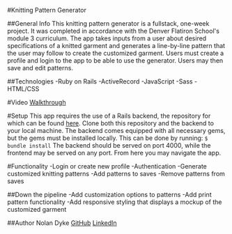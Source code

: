 #Knitting Pattern Generator 

##General Info
This knitting pattern generator is a fullstack, one-week project. It was completed in accordance with the Denver Flatiron School's module 3 curriculum. The app takes inputs from a user about desired specifications of a knitted garment and generates a line-by-line pattern that the user may follow to create the customized garment. Users must create a profile and login to the app to be able to use the generator. Users may then save and edit patterns.

##Technologies
-Ruby on Rails
-ActiveRecord
-JavaScript
-Sass
-HTML/CSS

#Video
[Walkthrough](link)

#Setup
This app requires the use of a Rails backend, the repository for which can be found [here](https://github.com/nolan-dyke/mod3_project_backend). Clone both this repository and the backend to your local machine. The backend comes equipped with all necessary gems, but the gems must be installed locally. This can be done by running:
`$ bundle install`
The backend should be served on port 4000, while the frontend may be served on any port. From here you may navigate the app.

#Functionality
-Login or create new profile
-Authentication
-Generate customized knitting patterns
-Add patterns to saves
-Remove patterns from saves

##Down the pipeline
-Add customization options to patterns
-Add print pattern functionality
-Add responsive styling that displays a mockup of the customized garment

##Author
Nolan Dyke [GitHub](https://github.com/nolan-dyke) [LinkedIn](linkedin.com/in/nolan-dyke)